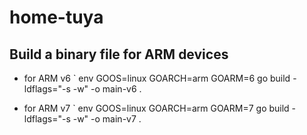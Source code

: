 # home-tuya

## Build a binary file for ARM devices

- for ARM v6
  ` env GOOS=linux GOARCH=arm GOARM=6 go build -ldflags="-s -w" -o main-v6 .

- for ARM v7
  ` env GOOS=linux GOARCH=arm GOARM=7 go build -ldflags="-s -w" -o main-v7 .
